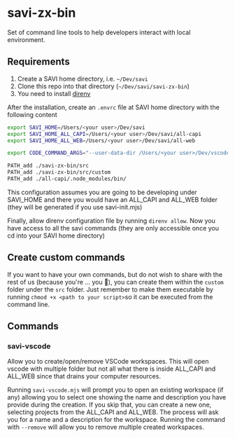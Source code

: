 # savi-zx-bin

Set of command line tools to help developers interact with local environment.

## Requirements

1. Create a SAVI home directory, i.e. `~/Dev/savi`
2. Clone this repo into that directory (`~/Dev/savi/savi-zx-bin`)
3. You need to install [direnv](https://direnv.net/)

After the installation, create an `.envrc` file at SAVI home directory with the
following content

```bash
export SAVI_HOME=/Users/<your user>/Dev/savi
export SAVI_HOME_ALL_CAPI=/Users/<your user>/Dev/savi/all-capi
export SAVI_HOME_ALL_WEB=/Users/<your user>/Dev/savi/all-web

export CODE_COMMAND_ARGS="--user-data-dir /Users/<your user>/Dev/vscode/savi/data --extensions-dir /Users/<your user>/Dev/vscode/valassis/extensions"

PATH_add ./savi-zx-bin/src
PATH_add ./savi-zx-bin/src/custom
PATH_add ./all-capi/.node_modules/bin/
```

This configuration assumes you are going to be developing under SAVI_HOME and
there you would have an ALL_CAPI and ALL_WEB folder (they will be generated if
you use savi-init.mjs)

Finally, allow direnv configuration file by running `direnv allow`. Now you have
access to all the savi commands (they are only accessible once you cd into your
SAVI home directory)

## Create custom commands

If you want to have your own commands, but do not wish to share with the rest of
us (because you're ... you 🤣), you can create them within the `custom` folder
under the `src` folder. Just remember to make them executable by running
`chmod +x <path to your script>`so it can be executed from the command line.

## Commands

### savi-vscode

Allow you to create/open/remove VSCode workspaces. This will open vscode with
multiple folder but not all what there is inside ALL_CAPI and ALL_WEB since that
drains your computer resources.

Running `savi-vscode.mjs` will prompt you to open an existing workspace (if any)
allowing you to select one showing the name and description you have provide
during the creation.
If you skip that, you can create a new one, selecting projects from the ALL_CAPI
and ALL_WEB. The process will ask you for a name and a description for the
workspace.
Running the command with `--remove` will allow you to remove multiple created
workspaces.

